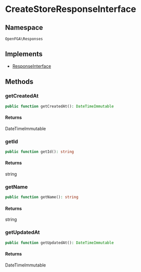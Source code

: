 # CreateStoreResponseInterface


## Namespace
`OpenFGA\Responses`

## Implements
* [ResponseInterface](Responses/ResponseInterface.md)



## Methods
### getCreatedAt


```php
public function getCreatedAt(): DateTimeImmutable
```



#### Returns
DateTimeImmutable

### getId


```php
public function getId(): string
```



#### Returns
string

### getName


```php
public function getName(): string
```



#### Returns
string

### getUpdatedAt


```php
public function getUpdatedAt(): DateTimeImmutable
```



#### Returns
DateTimeImmutable

